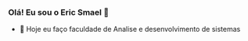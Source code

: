 ### Olá! Eu sou o Eric Smael 👋

- 🔭 Hoje eu faço faculdade de Analise e desenvolvimento de sistemas



